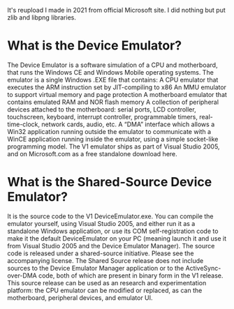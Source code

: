 It's reupload I made in 2021 from official Microsoft site. I did nothing but put zlib and libpng libraries. 
# What is the Device Emulator?
The Device Emulator is a software simulation of a CPU and motherboard, that runs the Windows CE and Windows Mobile operating systems. The emulator is a single Windows .EXE file that contains: 
A CPU emulator that executes the ARM instruction set by JIT-compiling to x86
An MMU emulator to support virtual memory and page protection
A motherboard emulator that contains emulated RAM and NOR flash memory
A collection of peripheral devices attached to the motherboard: serial ports, LCD controller, touchscreen, keyboard, interrupt controller, programmable timers, real-time-clock, network cards, audio, etc.
A “DMA” interface which allows a Win32 application running outside the emulator to communicate with a WinCE application running inside the emulator, using a simple socket-like programming model.
The V1 emulator ships as part of Visual Studio 2005, and on Microsoft.com as a free standalone download here.

# What is the Shared-Source Device Emulator?
It is the source code to the V1 DeviceEmulator.exe. You can compile the emulator yourself, using Visual Studio 2005, and either run it as a standalone Windows application, or use its COM self-registration code to make it the default DeviceEmulator on your PC (meaning launch it and use it from Visual Studio 2005 and the Device Emulator Manager).
The source code is released under a shared-source initiative. Please see the accompanying license.
The Shared Source release does not include sources to the Device Emulator Manager application or to the ActiveSync-over-DMA code, both of which are present in binary form in the V1 release.
This source release can be used as an research and experimentation platform: the CPU emulator can be modified or replaced, as can the motherboard, peripheral devices, and emulator UI.

